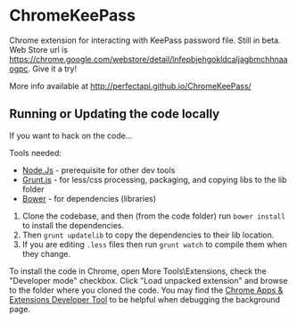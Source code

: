 # ChromeKeePass
Chrome extension for interacting with KeePass password file.  Still in beta.  Web Store url is https://chrome.google.com/webstore/detail/lnfepbjehgokldcaljagbmchhnaaogpc.   Give it a try!

More info available at http://perfectapi.github.io/ChromeKeePass/

## Running or Updating the code locally
If you want to hack on the code...

Tools needed:
* [Node.Js](http://nodejs.org/) - prerequisite for other dev tools
* [Grunt.js](gruntjs.com) - for less/css processing, packaging, and copying libs to the lib folder
* [Bower](http://bower.io/) - for dependencies (libraries)

1) Clone the codebase, and then (from the code folder) run ```bower install``` to install the dependencies.  
2) Then ```grunt updatelib``` to copy the dependencies to their lib location.  
3) If you are editing ```.less``` files then run ```grunt watch``` to compile them when they change.

To install the code in Chrome, open More Tools\Extensions, check the "Developer mode" checkbox.  Click "Load unpacked extension" and browse to the folder where you cloned the code.  You may find the [Chrome Apps & Extensions Developer Tool](https://chrome.google.com/webstore/detail/chrome-apps-extensions-de/ohmmkhmmmpcnpikjeljgnaoabkaalbgc) to be helpful when debugging the background page.
